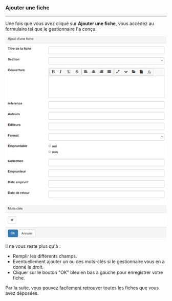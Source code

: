 ### Ajouter une fiche

---

Une fois que vous avez cliqué sur **Ajouter une fiche**, vous accédez au formulaire tel que le gestionnaire l'a conçu.

![](images/clacoform-fig46.png)

Il ne vous reste plus qu'à :

* Remplir les différents champs. 
* Eventuellement ajouter un ou des mots-clés si le gestionnaire vous en a donné le droit.
* Cliquer sur le bouton "OK" bleu en bas à gauche pour enregistrer votre fiche.

Par la suite, vous [pouvez facilement retrouver](/fr/resources/clacoForm/manage-files.md) toutes les fiches que vous avez déposées.

